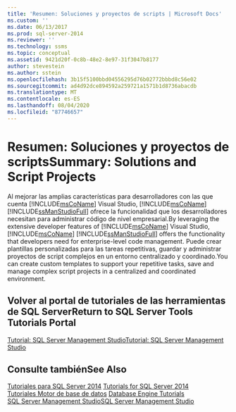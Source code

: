 ```yaml
---
title: 'Resumen: Soluciones y proyectos de scripts | Microsoft Docs'
ms.custom: ''
ms.date: 06/13/2017
ms.prod: sql-server-2014
ms.reviewer: ''
ms.technology: ssms
ms.topic: conceptual
ms.assetid: 9421d20f-0c8b-48e2-8e97-31f3047b8177
author: stevestein
ms.author: sstein
ms.openlocfilehash: 3b15f5100bbd04556295d76b02772bbbd8c56e02
ms.sourcegitcommit: ad4d92dce894592a259721a1571b1d8736abacdb
ms.translationtype: MT
ms.contentlocale: es-ES
ms.lasthandoff: 08/04/2020
ms.locfileid: "87746657"
---
```

# <a name="summary-solutions-and-script-projects"></a><span data-ttu-id="0fefe-102">Resumen: Soluciones y proyectos de scripts</span><span class="sxs-lookup"><span data-stu-id="0fefe-102">Summary: Solutions and Script Projects</span></span>
  <span data-ttu-id="0fefe-103"> Al mejorar las amplias características para desarrolladores con las que cuenta [!INCLUDE[msCoName](../../includes/msconame-md.md)] Visual Studio, [!INCLUDE[msCoName](../../includes/msconame-md.md)] [!INCLUDE[ssManStudioFull](../../includes/ssmanstudiofull-md.md)] ofrece la funcionalidad que los desarrolladores necesitan para administrar código de nivel empresarial.</span><span class="sxs-lookup"><span data-stu-id="0fefe-103">By leveraging the extensive developer features of [!INCLUDE[msCoName](../../includes/msconame-md.md)] Visual Studio, [!INCLUDE[msCoName](../../includes/msconame-md.md)] [!INCLUDE[ssManStudioFull](../../includes/ssmanstudiofull-md.md)] offers the functionality that developers need for enterprise-level code management.</span></span> <span data-ttu-id="0fefe-104">Puede crear plantillas personalizadas para las tareas repetitivas, guardar y administrar proyectos de script complejos en un entorno centralizado y coordinado.</span><span class="sxs-lookup"><span data-stu-id="0fefe-104">You can create custom templates to support your repetitive tasks, save and manage complex script projects in a centralized and coordinated environment.</span></span>  
  
## <a name="return-to-sql-server-tools-tutorials-portal"></a><span data-ttu-id="0fefe-105">Volver al portal de tutoriales de las herramientas de SQL Server</span><span class="sxs-lookup"><span data-stu-id="0fefe-105">Return to SQL Server Tools Tutorials Portal</span></span>  
 [<span data-ttu-id="0fefe-106">Tutorial: SQL Server Management Studio</span><span class="sxs-lookup"><span data-stu-id="0fefe-106">Tutorial: SQL Server Management Studio</span></span>](tutorial-sql-server-management-studio.md)  
  
## <a name="see-also"></a><span data-ttu-id="0fefe-107">Consulte también</span><span class="sxs-lookup"><span data-stu-id="0fefe-107">See Also</span></span>  
 <span data-ttu-id="0fefe-108">[Tutoriales para SQL Server 2014](tutorial-sql-server-management-studio.md) </span><span class="sxs-lookup"><span data-stu-id="0fefe-108">[Tutorials for SQL Server 2014](tutorial-sql-server-management-studio.md) </span></span>  
 <span data-ttu-id="0fefe-109">[Tutoriales Motor de base de datos](../../relational-databases/database-engine-tutorials.md) </span><span class="sxs-lookup"><span data-stu-id="0fefe-109">[Database Engine Tutorials](../../relational-databases/database-engine-tutorials.md) </span></span>  
 [<span data-ttu-id="0fefe-110">SQL Server Management Studio</span><span class="sxs-lookup"><span data-stu-id="0fefe-110">SQL Server Management Studio</span></span>](../sql-server-management-studio-ssms.md)  
  
  
